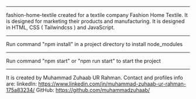 <!-- About fashion-home-textile -->
----------------------------------
fashion-home-textile created for a textile company Fashion Home Textile. It is designed for marketing their
products and manufacturing. It is designed in HTML, CSS ( Tailwindcss ) and JavaScript.

<!-- Install Node_Modules  -->
-------------------------------
Run command "npm install" in a project directory to install node_modules 

<!-- Run project on Browse -->
------------------------------
Run command "npm start" or "npm run start" to start the project

<!-- Developers -->
--------------------
It is created by Muhammad Zuhaab UR Rahman. Contact and profiles info are:
linkedIn: https://www.linkedin.com/in/muhammad-zuhaab-ur-rahman-175a83234/
GitHub: https://github.com/muhammadzuhaab/


